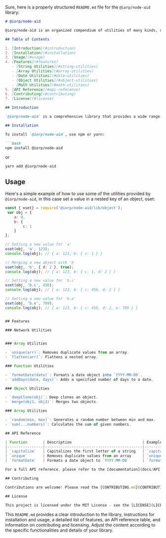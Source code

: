 Sure, here is a properly structured `README.md` file for the `@iorp/node-aid` library:

```markdown
# @iorp/node-aid

@iorp/node-aid is an organized compendium of utilities of many kinds, designed to aid Node.js developers in various tasks, improving efficiency and reducing development time.

## Table of Contents

1. [Introduction](#introduction)
2. [Installation](#installation)
3. [Usage](#usage)
4. [Features](#features)
   - [String Utilities](#string-utilities)
   - [Array Utilities](#array-utilities)
   - [Date Utilities](#date-utilities)
   - [Object Utilities](#object-utilities)
   - [Math Utilities](#math-utilities)
5. [API Reference](#api-reference)
6. [Contributing](#contributing)
7. [License](#license)

## Introduction

`@iorp/node-aid` is a comprehensive library that provides a wide range of utility functions for Node.js applications. It is designed to be a one-stop solution for common programming tasks, offering utilities for string manipulation, array operations, date handling, object management, and mathematical calculations.

## Installation

To install `@iorp/node-aid`, use npm or yarn:

```bash
npm install @iorp/node-aid
```

or

```bash
yarn add @iorp/node-aid
```

## Usage

Here's a simple example of how to use some of the utilities provided by `@iorp/node-aid`, in this case set a value in a nested key of an object, oset:

```javascript
const { oset} = require('@iorp/node-aid/lib/object');
 var obj = {
    a: 0,
    b: {
        c: 1
    }
};

// Setting a new value for 'a'
oset(obj, 'a', 123);
console.log(obj); // { a: 123, b: { c: 1 } }

// Merging a new object with 'b'
oset(obj, 'b', { d: 2 }, true);
console.log(obj); // { a: 123, b: { c: 1, d: 2 } }

// Setting a new value for 'b.c'
oset(obj, 'b.c', 456);
console.log(obj); // { a: 123, b: { c: 456, d: 2 } }

// Setting a new value for 'b.e'
oset(obj, 'b.e', 789);
console.log(obj); // { a: 123, b: { c: 456, d: 2, e: 789 } }


## Features

### Network Utilities
 

### Array Utilities

- `unique(arr)`: Removes duplicate values from an array.
- `flatten(arr)`: Flattens a nested array.

### Function Utilities

- `formatDate(date)`: Formats a date object into `YYYY-MM-DD`.
- `addDays(date, days)`: Adds a specified number of days to a date.

### Object Utilities

- `deepClone(obj)`: Deep clones an object.
- `merge(obj1, obj2)`: Merges two objects.

### Array Utilities

- `random(min, max)`: Generates a random number between min and max.
- `sum(...numbers)`: Calculates the sum of given numbers.

## API Reference

| Function       | Description                                | Example                               |
|----------------|--------------------------------------------|---------------------------------------|
| `capitalize`   | Capitalizes the first letter of a string   | `capitalize('hello') // Hello`        |
| `unique`       | Removes duplicate values from an array     | `unique([1, 2, 2, 3]) // [1, 2, 3]`   |
| `formatDate`   | Formats a date object to `YYYY-MM-DD`      | `formatDate(new Date()) // 2024-05-25`|

For a full API reference, please refer to the [documentation](docs/API.md).

## Contributing

Contributions are welcome! Please read the [CONTRIBUTING.md](CONTRIBUTING.md) for details on the code of conduct, and the process for submitting pull requests.

## License

This project is licensed under the MIT License - see the [LICENSE](LICENSE) file for details.
```

This `README.md` provides a clear introduction to the library, instructions for installation and usage, a detailed list of features, an API reference table, and information on contributing and licensing. Adjust the content according to the specific functionalities and details of your library.